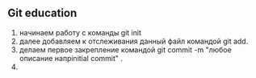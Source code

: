 ## Git education

1. начинаем работу с команды git init
2. далее добавляем к отслеживания данный файл командой git add. 
3. делаем первое закрепление командой git commit -m "любое описание напрinitial commit" . 
4. 
